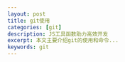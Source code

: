 ```yaml
---
layout: post
title: git使用
categories: [git]
description: JS工具函数助力高效开发
excerpt: 本文主要介绍git的使用和命令...
keywords: git
---
```

